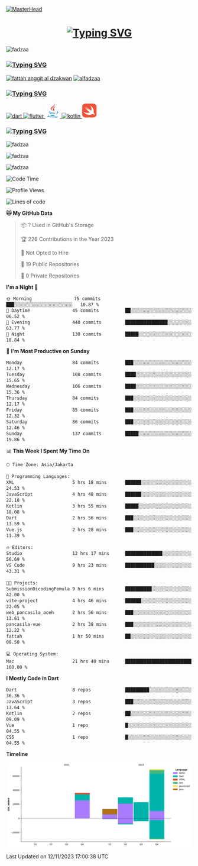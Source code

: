 [![MasterHead](https://1.bp.blogspot.com/-7A4WynwLsMw/XbBpCXG8fHI/AAAAAAAAMt4/uOa1bpLskYgrwGbllhSu2SDj_Mig8SXJQCLcBGAsYHQ/s1600/2000_600px.gif)](https://rishavchanda.io)
<h1 align="center"><a href="https://git.io/typing-svg"><img src="https://readme-typing-svg.demolab.com?font=Fira+Code&pause=1000&color=F7F7F7&random=false&width=600&lines=Hi+%F0%9F%91%8B%2C+I'm+Fattah+Anggit+Al+Dzakwan;Junior+Software+Developer+from+SMK+Raden+Umar+Said" alt="Typing SVG" /></a></h1>
<p align="left"> <img src="https://komarev.com/ghpvc/?username=fadzaa&label=Profile%20views&color=0e75b6&style=flat" alt="fadzaa" /> </p>

<h3 align="left"><a href="https://git.io/typing-svg"><img src="https://readme-typing-svg.demolab.com?font=Fira+Code&pause=1000&color=F7F7F7&random=false&width=445&lines=Connect+with+me%3A" alt="Typing SVG" /></a></h3>
<p align="left">
<a href="https://www.linkedin.com/in/fattah-anggit-al-dzakwan/" target="blank"><img align="center" src="https://raw.githubusercontent.com/rahuldkjain/github-profile-readme-generator/master/src/images/icons/Social/linked-in-alt.svg" alt="fattah anggit al dzakwan" height="30" width="40" /></a>
<a href="https://instagram.com/alfadzaa" target="blank"><img align="center" src="https://raw.githubusercontent.com/rahuldkjain/github-profile-readme-generator/master/src/images/icons/Social/instagram.svg" alt="alfadzaa" height="30" width="40" /></a>
</p>

<h3 align="left"><a href="https://git.io/typing-svg"><img src="https://readme-typing-svg.demolab.com?font=Fira+Code&pause=1000&color=F7F7F7&random=false&width=445&lines=Languages+and+Tools%3A" alt="Typing SVG" /></a></h3>
<p align="left"> <a href="https://dart.dev" target="_blank" rel="noreferrer"> <img src="https://www.vectorlogo.zone/logos/dartlang/dartlang-icon.svg" alt="dart" width="40" height="40"/> </a> <a href="https://flutter.dev" target="_blank" rel="noreferrer"> <img src="https://www.vectorlogo.zone/logos/flutterio/flutterio-icon.svg" alt="flutter" width="40" height="40"/> </a> <a href="https://www.java.com" target="_blank" rel="noreferrer"> <img src="https://raw.githubusercontent.com/devicons/devicon/master/icons/java/java-original.svg" alt="java" width="40" height="40"/> </a> <a href="https://kotlinlang.org" target="_blank" rel="noreferrer"> <img src="https://www.vectorlogo.zone/logos/kotlinlang/kotlinlang-icon.svg" alt="kotlin" width="40" height="40"/> </a> <a href="https://developer.apple.com/swift/" target="_blank" rel="noreferrer"> <img src="https://raw.githubusercontent.com/devicons/devicon/master/icons/swift/swift-original.svg" alt="swift" width="40" height="40"/> </a> </p>

<h3 align="left"><a href="https://git.io/typing-svg"><img src="https://readme-typing-svg.demolab.com?font=Fira+Code&pause=1000&color=F7F7F7&random=false&width=445&lines=Skills%3A" alt="Typing SVG" /></a></h3>
<p align="left">
  <img src="https://github-readme-stats.vercel.app/api/top-langs?username=fadzaa&layout=compact&hide=C%2B%2B,CMake,css&show_icons=true&locale=en&&theme=react" alt="fadzaa" />
</p>

<p align="left">
  <img src="https://github-readme-stats.vercel.app/api?username=fadzaa&show_icons=true&locale=en&theme=react" alt="fadzaa" />
</p>

<p align="left">
  <img src="https://streak-stats.demolab.com/?user=fadzaa&theme=react" alt="fadzaa"/>
</p>

<!--START_SECTION:waka-->
![Code Time](http://img.shields.io/badge/Code%20Time-65%20hrs%204%20mins-blue)

![Profile Views](http://img.shields.io/badge/Profile%20Views-54-blue)

![Lines of code](https://img.shields.io/badge/From%20Hello%20World%20I%27ve%20Written-170.6%20thousand%20lines%20of%20code-blue)

**🐱 My GitHub Data** 

> 📦 ? Used in GitHub's Storage 
 > 
> 🏆 226 Contributions in the Year 2023
 > 
> 🚫 Not Opted to Hire
 > 
> 📜 19 Public Repositories 
 > 
> 🔑 0 Private Repositories 
 > 
**I'm a Night 🦉** 

```text
🌞 Morning                75 commits          ███░░░░░░░░░░░░░░░░░░░░░░   10.87 % 
🌆 Daytime                45 commits          ██░░░░░░░░░░░░░░░░░░░░░░░   06.52 % 
🌃 Evening                440 commits         ████████████████░░░░░░░░░   63.77 % 
🌙 Night                  130 commits         █████░░░░░░░░░░░░░░░░░░░░   18.84 % 
```
📅 **I'm Most Productive on Sunday** 

```text
Monday                   84 commits          ███░░░░░░░░░░░░░░░░░░░░░░   12.17 % 
Tuesday                  108 commits         ████░░░░░░░░░░░░░░░░░░░░░   15.65 % 
Wednesday                106 commits         ████░░░░░░░░░░░░░░░░░░░░░   15.36 % 
Thursday                 84 commits          ███░░░░░░░░░░░░░░░░░░░░░░   12.17 % 
Friday                   85 commits          ███░░░░░░░░░░░░░░░░░░░░░░   12.32 % 
Saturday                 86 commits          ███░░░░░░░░░░░░░░░░░░░░░░   12.46 % 
Sunday                   137 commits         █████░░░░░░░░░░░░░░░░░░░░   19.86 % 
```


📊 **This Week I Spent My Time On** 

```text
🕑︎ Time Zone: Asia/Jakarta

💬 Programming Languages: 
XML                      5 hrs 18 mins       ██████░░░░░░░░░░░░░░░░░░░   24.53 % 
JavaScript               4 hrs 48 mins       ██████░░░░░░░░░░░░░░░░░░░   22.18 % 
Kotlin                   3 hrs 55 mins       █████░░░░░░░░░░░░░░░░░░░░   18.08 % 
Dart                     2 hrs 56 mins       ███░░░░░░░░░░░░░░░░░░░░░░   13.59 % 
Vue.js                   2 hrs 28 mins       ███░░░░░░░░░░░░░░░░░░░░░░   11.39 % 

🔥 Editors: 
Studio                   12 hrs 17 mins      ██████████████░░░░░░░░░░░   56.69 % 
VS Code                  9 hrs 23 mins       ███████████░░░░░░░░░░░░░░   43.31 % 

🐱‍💻 Projects: 
SubmissionDicodingPemula 9 hrs 6 mins        ██████████░░░░░░░░░░░░░░░   42.00 % 
vite-project             4 hrs 46 mins       ██████░░░░░░░░░░░░░░░░░░░   22.05 % 
web_pancasila_aceh       2 hrs 56 mins       ███░░░░░░░░░░░░░░░░░░░░░░   13.61 % 
pancasila-vue            2 hrs 38 mins       ███░░░░░░░░░░░░░░░░░░░░░░   12.22 % 
fattah                   1 hr 50 mins        ██░░░░░░░░░░░░░░░░░░░░░░░   08.50 % 

💻 Operating System: 
Mac                      21 hrs 40 mins      █████████████████████████   100.00 % 
```

**I Mostly Code in Dart** 

```text
Dart                     8 repos             █████████░░░░░░░░░░░░░░░░   36.36 % 
JavaScript               3 repos             ███░░░░░░░░░░░░░░░░░░░░░░   13.64 % 
Kotlin                   2 repos             ██░░░░░░░░░░░░░░░░░░░░░░░   09.09 % 
Vue                      1 repo              █░░░░░░░░░░░░░░░░░░░░░░░░   04.55 % 
CSS                      1 repo              █░░░░░░░░░░░░░░░░░░░░░░░░   04.55 % 
```



**Timeline**

![Lines of Code chart](https://raw.githubusercontent.com/Fadzaa/Fadzaa/main/assets/bar_graph.png)


 Last Updated on 12/11/2023 17:00:38 UTC
<!--END_SECTION:waka-->
